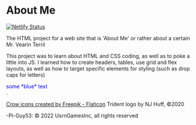 # About Me
[![Netlify Status](https://api.netlify.com/api/v1/badges/eb65b329-a61d-4d54-987f-74c1e5d9be2a/deploy-status)](https://app.netlify.com/sites/about-me-pi-guy53/deploys)

The HTML project for a web site that is 'About Me' or rather about a certain Mr. Vearin Terril

This project was to learn about HTML and CSS coding, as well as to poke a little into JS. I learned how to create headers, tables, use grid and flex layouts, as well as how to target specific elements for styling (such as drop caps for letters)

<div style="color:blue;">some *blue* text</div>.

[Crow icons created by Freepik - Flaticon](https://www.flaticon.com/free-icons/crow)
Trident logo by NJ Huff, &copy;2020

-Pi-Guy53:
&copy; 2022 UsrnGamesInc, all rights reserved